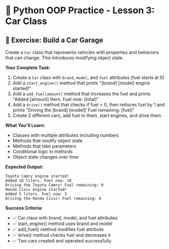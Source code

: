 # 🚗 Python OOP Practice - Lesson 3: Car Class

## 📝 Exercise: Build a Car Garage

Create a `Car` class that represents vehicles with properties and behaviors that can change. This introduces modifying object state.

**Your Complete Task:**
1. Create a `Car` class with `brand`, `model`, and `fuel` attributes (fuel starts at 0)
2. Add a `start_engine()` method that prints "[brand] [model] engine started!"
3. Add a `add_fuel(amount)` method that increases the fuel and prints "Added [amount] liters. Fuel now: [total]"
4. Add a `drive()` method that checks if fuel > 0, then reduces fuel by 1 and prints "Driving the [brand] [model]! Fuel remaining: [fuel]"
5. Create 2 different cars, add fuel to them, start engines, and drive them

**What You'll Learn:**
- Classes with multiple attributes including numbers
- Methods that modify object state
- Methods that take parameters
- Conditional logic in methods
- Object state changes over time

**Expected Output:**
```
Toyota Camry engine started!
Added 10 liters. Fuel now: 10
Driving the Toyota Camry! Fuel remaining: 9
Honda Civic engine started!
Added 5 liters. Fuel now: 5
Driving the Honda Civic! Fuel remaining: 4
```

**Success Criteria:**
- ✅ Car class with brand, model, and fuel attributes
- ✅ start_engine() method uses brand and model
- ✅ add_fuel() method modifies fuel attribute
- ✅ drive() method checks fuel and decreases it
- ✅ Two cars created and operated successfully